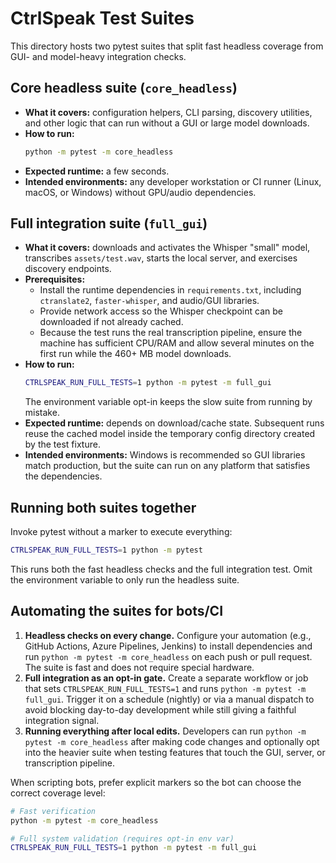 # CtrlSpeak Test Suites

This directory hosts two pytest suites that split fast headless coverage from
GUI- and model-heavy integration checks.

## Core headless suite (`core_headless`)

* **What it covers:** configuration helpers, CLI parsing, discovery utilities,
  and other logic that can run without a GUI or large model downloads.
* **How to run:**
  ```bash
  python -m pytest -m core_headless
  ```
* **Expected runtime:** a few seconds.
* **Intended environments:** any developer workstation or CI runner (Linux,
  macOS, or Windows) without GPU/audio dependencies.

## Full integration suite (`full_gui`)

* **What it covers:** downloads and activates the Whisper "small" model,
  transcribes `assets/test.wav`, starts the local server, and exercises
  discovery endpoints.
* **Prerequisites:**
  - Install the runtime dependencies in `requirements.txt`, including
    `ctranslate2`, `faster-whisper`, and audio/GUI libraries.
  - Provide network access so the Whisper checkpoint can be downloaded if not
    already cached.
  - Because the test runs the real transcription pipeline, ensure the machine
    has sufficient CPU/RAM and allow several minutes on the first run while the
    460+ MB model downloads.
* **How to run:**
  ```bash
  CTRLSPEAK_RUN_FULL_TESTS=1 python -m pytest -m full_gui
  ```
  The environment variable opt-in keeps the slow suite from running by mistake.
* **Expected runtime:** depends on download/cache state. Subsequent runs reuse
  the cached model inside the temporary config directory created by the test
  fixture.
* **Intended environments:** Windows is recommended so GUI libraries match
  production, but the suite can run on any platform that satisfies the
  dependencies.

## Running both suites together

Invoke pytest without a marker to execute everything:
```bash
CTRLSPEAK_RUN_FULL_TESTS=1 python -m pytest
```
This runs both the fast headless checks and the full integration test. Omit the
environment variable to only run the headless suite.

## Automating the suites for bots/CI

1. **Headless checks on every change.** Configure your automation (e.g., GitHub
   Actions, Azure Pipelines, Jenkins) to install dependencies and run
   `python -m pytest -m core_headless` on each push or pull request. The suite is
   fast and does not require special hardware.
2. **Full integration as an opt-in gate.** Create a separate workflow or job
   that sets `CTRLSPEAK_RUN_FULL_TESTS=1` and runs
   `python -m pytest -m full_gui`. Trigger it on a schedule (nightly) or via a
   manual dispatch to avoid blocking day-to-day development while still giving a
   faithful integration signal.
3. **Running everything after local edits.** Developers can run
   `python -m pytest -m core_headless` after making code changes and optionally
   opt into the heavier suite when testing features that touch the GUI, server,
   or transcription pipeline.

When scripting bots, prefer explicit markers so the bot can choose the correct
coverage level:

```bash
# Fast verification
python -m pytest -m core_headless

# Full system validation (requires opt-in env var)
CTRLSPEAK_RUN_FULL_TESTS=1 python -m pytest -m full_gui
```

